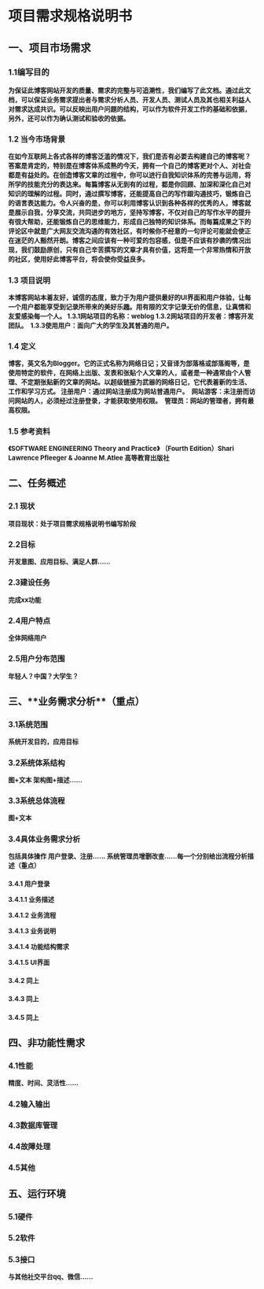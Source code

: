 <h1>项目需求规格说明书
<h2>一、项目市场需求
<h3>1.1编写目的

<font size=2>为保证此博客网站开发的质量、需求的完整与可追溯性，我们编写了此文档。通过此文档，可以保证业务需求提出者与需求分析人员、开发人员、测试人员及其也相关利益人对需求达成共识。可以反映出用户问题的结构，可以作为软件开发工作的基础和依据，另外，还可以作为确认测试和验收的依据。

<h3>1.2	当今市场背景

<font size=2>在如今互联网上各式各样的博客泛滥的情况下，我们是否有必要去构建自己的博客呢？答案是肯定的，特别是在博客体系成熟的今天，拥有一个自己的博客更对个人、对社会都是有益处的。在创造博客文章的过程中，你可以进行自我知识体系的完善与运用，将所学的技能充分的表达来。每篇博客从无到有的过程，都是你回顾、加深和深化自己对知识的理解的过程。同时，通过撰写博客，还能提高自己的写作跟沟通技巧，锻炼自己的语言表达能力。令人兴奋的是，你可以利用博客认识到各种各样的优秀的人，博客就是展示自我，分享交流，共同进步的地方，坚持写博客，不仅对自己的写作水平的提升有很大帮助，还能锻炼自己的思维能力，形成自己独特的知识体系。而每篇成果之下的评论区中就是广大网友交流沟通的有效社区，有时候你不经意的一句评论可能就会使正在迷茫的人豁然开朗。博客之间应该有一种可爱的包容感，但是不应该有抄袭的情况出现，我们鼓励原创，只有自己辛苦撰写的文章才具有价值，这将是一个非常热情和开放的社区，使用好此博客平台，将会使你受益良多。

<h3>1.3 项目说明
	
<font size=2>本博客网站本着友好，诚信的态度，致力于为用户提供最好的UI界面和用户体验，让每一个用户都能享受到记录所带来的美好乐趣。用有限的文字记录无价的信息，让真情和友爱感染每一个人。
	1.3.1网站项目的名称：weblog
	1.3.2网站项目的开发者：博客开发团队。 
	1.3.3使用用户：面向广大的学生及其普通的用户。

<h3>1.4 定义

<font size=2>博客，英文名为Blogger。它的正式名称为网络日记；又音译为部落格或部落阁等，是使用特定的软件，在网络上出版、发表和张贴个人文章的人，或者是一种通常由个人管理、不定期张贴新的文章的网站。以超级链接为武器的网络日记，它代表着新的生活、工作和学习方式。
	注册用户：通过网站注册成为网站普通用户。 
	网站游客：未注册而访问网站的人，必须经过注册登录，才能获取使用权限。 
	管理员：网站的管理者，拥有最高权限。 

<h3>1.5 参考资料

<font size=2>《SOFTWARE ENGINEERING Theory and Practice》 （Fourth Edition）Shari Lawrence Pfleeger & Joanne M.Atlee 高等教育出版社

<h2>二、任务概述
<h3>2.1 现状

<font size=2>项目现状：处于项目需求规格说明书编写阶段

<h3>2.2目标

<font size=2>开发意图、应用目标、满足人群……


<h3>2.3建设任务

<font size=2>完成xx功能

<h3>2.4用户特点

<font size=2>全体网络用户

<h3>2.5用户分布范围

<font size=2>年轻人？中国？大学生？

<h2>三、**业务需求分析**（重点）

<h3>3.1系统范围

<font size=2>系统开发目的，应用目标

<h3>3.2系统体系结构

<font size=2>图+文本 架构图+描述……

<h3>3.3系统总体流程

<font size=2>图+文本

<h3>3.4具体业务需求分析

<font size=2>包括具体操作 用户登录、注册…… 系统管理员增删改查……**每一个分别给出流程分析描述**（重点）

<h4>3.4.1 用户登录

<font size=2>3.4.1.1 业务描述  
 
3.4.1.2 业务流程

3.4.1.3 业务说明

3.4.1.4 功能结构需求

3.4.1.5 UI界面

<h4>3.4.2 同上

<h4>3.4.3 同上

<h4>3.4.5 同上


<h2>四、非功能性需求

<h3>4.1性能

<font size=2>精度、时间、灵活性……

<h3>4.2输入输出

<h3>4.3数据库管理

<h3>4.4故障处理

<h3>4.5其他

<h2>五、运行环境

<h3>5.1硬件

<h3>5.2软件

<h3>5.3接口

<font size=2>与其他社交平台qq、微信……

